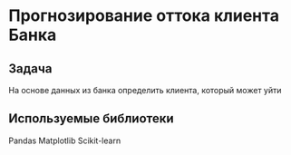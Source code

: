 # Прогнозирование оттока клиента Банка

## Задача

На основе данных из банка определить клиента, который может уйти

## Используемые библиотеки

Pandas Matplotlib Scikit-learn